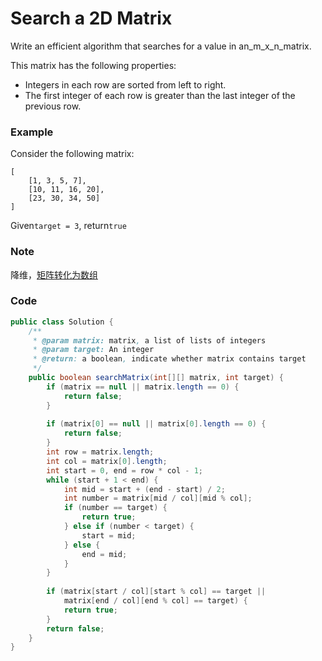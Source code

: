 # Search a 2D Matrix

Write an efficient algorithm that searches for a value in an_m_x_n_matrix.

This matrix has the following properties:

* Integers in each row are sorted from left to right.
* The first integer of each row is greater than the last integer of the previous row.

### Example

Consider the following matrix:

```
[
    [1, 3, 5, 7],
    [10, 11, 16, 20],
    [23, 30, 34, 50]
]
```

Given`target = 3`, return`true`

### Note

降维，[矩阵转化为数组](/appendix/3math/matrix-coordinate.md)

### Code

```java
public class Solution {
    /**
     * @param matrix: matrix, a list of lists of integers
     * @param target: An integer
     * @return: a boolean, indicate whether matrix contains target
     */
    public boolean searchMatrix(int[][] matrix, int target) {
        if (matrix == null || matrix.length == 0) {
            return false;
        }
        
        if (matrix[0] == null || matrix[0].length == 0) {
            return false;
        }
        int row = matrix.length;
        int col = matrix[0].length;
        int start = 0, end = row * col - 1;
        while (start + 1 < end) {
            int mid = start + (end - start) / 2;
            int number = matrix[mid / col][mid % col];
            if (number == target) {
                return true;
            } else if (number < target) {
                start = mid;
            } else {
                end = mid;
            }
        }
        
        if (matrix[start / col][start % col] == target ||
            matrix[end / col][end % col] == target) {
            return true;
        }
        return false;
    }
}
```



